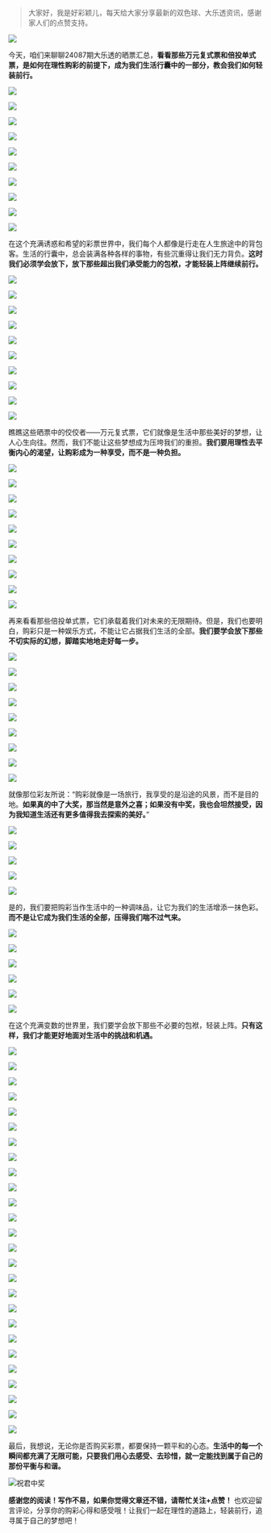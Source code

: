 
> 大家好，我是好彩颖儿，每天给大家分享最新的双色球、大乐透资讯，感谢家人们的点赞支持。

![](https://cdn.jsdelivr.net/gh/wangwenjie1314/PicCDN/2024-7-12/1720763627240-image.png)


今天，咱们来聊聊24087期大乐透的晒票汇总，**看看那些万元复式票和倍投单式票，是如何在理性购彩的前提下，成为我们生活行囊中的一部分，教会我们如何轻装前行。**


![](https://cdn.jsdelivr.net/gh/wangwenjie1314/PicCDN/2024-7-29/1722244389466-image.png)

![](https://cdn.jsdelivr.net/gh/wangwenjie1314/PicCDN/2024-7-29/1722244383197-image.png)

![](https://cdn.jsdelivr.net/gh/wangwenjie1314/PicCDN/2024-7-29/1722244369052-image.png)

![](https://cdn.jsdelivr.net/gh/wangwenjie1314/PicCDN/2024-7-29/1722244362344-image.png)

![](https://cdn.jsdelivr.net/gh/wangwenjie1314/PicCDN/2024-7-29/1722244355518-image.png)

![](https://cdn.jsdelivr.net/gh/wangwenjie1314/PicCDN/2024-7-29/1722244348827-image.png)

![](https://cdn.jsdelivr.net/gh/wangwenjie1314/PicCDN/2024-7-29/1722244342064-image.png)

![](https://cdn.jsdelivr.net/gh/wangwenjie1314/PicCDN/2024-7-29/1722244428141-image.png)

![](https://cdn.jsdelivr.net/gh/wangwenjie1314/PicCDN/2024-7-29/1722244418542-image.png)

![](https://cdn.jsdelivr.net/gh/wangwenjie1314/PicCDN/2024-7-29/1722244408922-image.png)


在这个充满诱惑和希望的彩票世界中，我们每个人都像是行走在人生旅途中的背包客。生活的行囊中，总会装满各种各样的事物，有些沉重得让我们无力背负。**这时我们必须学会放下，放下那些超出我们承受能力的包袱，才能轻装上阵继续前行。**


![](https://cdn.jsdelivr.net/gh/wangwenjie1314/PicCDN/2024-7-29/1722244515719-image.png)

![](https://cdn.jsdelivr.net/gh/wangwenjie1314/PicCDN/2024-7-29/1722244505223-image.png)

![](https://cdn.jsdelivr.net/gh/wangwenjie1314/PicCDN/2024-7-29/1722244498676-image.png)

![](https://cdn.jsdelivr.net/gh/wangwenjie1314/PicCDN/2024-7-29/1722244487131-image.png)

![](https://cdn.jsdelivr.net/gh/wangwenjie1314/PicCDN/2024-7-29/1722244472488-image.png)

![](https://cdn.jsdelivr.net/gh/wangwenjie1314/PicCDN/2024-7-29/1722244465962-image.png)

![](https://cdn.jsdelivr.net/gh/wangwenjie1314/PicCDN/2024-7-29/1722244456363-image.png)

![](https://cdn.jsdelivr.net/gh/wangwenjie1314/PicCDN/2024-7-29/1722244450234-image.png)

![](https://cdn.jsdelivr.net/gh/wangwenjie1314/PicCDN/2024-7-29/1722244444561-image.png)

![](https://cdn.jsdelivr.net/gh/wangwenjie1314/PicCDN/2024-7-29/1722244435225-image.png)


瞧瞧这些晒票中的佼佼者——万元复式票，它们就像是生活中那些美好的梦想，让人心生向往。然而，我们不能让这些梦想成为压垮我们的重担。**我们要用理性去平衡内心的渴望，让购彩成为一种享受，而不是一种负担。**


![](https://cdn.jsdelivr.net/gh/wangwenjie1314/PicCDN/2024-7-29/1722244596685-image.png)

![](https://cdn.jsdelivr.net/gh/wangwenjie1314/PicCDN/2024-7-29/1722244586752-image.png)

![](https://cdn.jsdelivr.net/gh/wangwenjie1314/PicCDN/2024-7-29/1722244581244-image.png)

![](https://cdn.jsdelivr.net/gh/wangwenjie1314/PicCDN/2024-7-29/1722244575432-image.png)

![](https://cdn.jsdelivr.net/gh/wangwenjie1314/PicCDN/2024-7-29/1722244568929-image.png)

![](https://cdn.jsdelivr.net/gh/wangwenjie1314/PicCDN/2024-7-29/1722244563900-image.png)

![](https://cdn.jsdelivr.net/gh/wangwenjie1314/PicCDN/2024-7-29/1722244557489-image.png)

![](https://cdn.jsdelivr.net/gh/wangwenjie1314/PicCDN/2024-7-29/1722244552271-image.png)

![](https://cdn.jsdelivr.net/gh/wangwenjie1314/PicCDN/2024-7-29/1722244541882-image.png)

![](https://cdn.jsdelivr.net/gh/wangwenjie1314/PicCDN/2024-7-29/1722244528991-image.png)


再来看看那些倍投单式票，它们承载着我们对未来的无限期待。但是，我们也要明白，购彩只是一种娱乐方式，不能让它占据我们生活的全部。**我们要学会放下那些不切实际的幻想，脚踏实地地走好每一步。**


![](https://cdn.jsdelivr.net/gh/wangwenjie1314/PicCDN/2024-7-29/1722244664731-image.png)

![](https://cdn.jsdelivr.net/gh/wangwenjie1314/PicCDN/2024-7-29/1722244657129-image.png)

![](https://cdn.jsdelivr.net/gh/wangwenjie1314/PicCDN/2024-7-29/1722244652233-image.png)

![](https://cdn.jsdelivr.net/gh/wangwenjie1314/PicCDN/2024-7-29/1722244647469-image.png)

![](https://cdn.jsdelivr.net/gh/wangwenjie1314/PicCDN/2024-7-29/1722244641973-image.png)

![](https://cdn.jsdelivr.net/gh/wangwenjie1314/PicCDN/2024-7-29/1722244636029-image.png)

![](https://cdn.jsdelivr.net/gh/wangwenjie1314/PicCDN/2024-7-29/1722244626803-image.png)

![](https://cdn.jsdelivr.net/gh/wangwenjie1314/PicCDN/2024-7-29/1722244620478-image.png)

![](https://cdn.jsdelivr.net/gh/wangwenjie1314/PicCDN/2024-7-29/1722244612944-image.png)


就像那位彩友所说：“购彩就像是一场旅行，我享受的是沿途的风景，而不是目的地。**如果真的中了大奖，那当然是意外之喜；如果没有中奖，我也会坦然接受，因为我知道生活还有更多值得我去探索的美好。**”


![](https://cdn.jsdelivr.net/gh/wangwenjie1314/PicCDN/2024-7-29/1722244710217-image.png)

![](https://cdn.jsdelivr.net/gh/wangwenjie1314/PicCDN/2024-7-29/1722244695645-image.png)

![](https://cdn.jsdelivr.net/gh/wangwenjie1314/PicCDN/2024-7-29/1722244687130-image.png)

![](https://cdn.jsdelivr.net/gh/wangwenjie1314/PicCDN/2024-7-29/1722244680005-image.png)

![](https://cdn.jsdelivr.net/gh/wangwenjie1314/PicCDN/2024-7-29/1722244673305-image.png)


是的，我们要把购彩当作生活中的一种调味品，让它为我们的生活增添一抹色彩。**而不是让它成为我们生活的全部，压得我们喘不过气来。**


![](https://cdn.jsdelivr.net/gh/wangwenjie1314/PicCDN/2024-7-29/1722244751040-image.png)

![](https://cdn.jsdelivr.net/gh/wangwenjie1314/PicCDN/2024-7-29/1722244738648-image.png)

![](https://cdn.jsdelivr.net/gh/wangwenjie1314/PicCDN/2024-7-29/1722244733608-image.png)

![](https://cdn.jsdelivr.net/gh/wangwenjie1314/PicCDN/2024-7-29/1722244719048-image.png)


![](https://cdn.jsdelivr.net/gh/wangwenjie1314/PicCDN/2024-7-29/1722244772191-image.png)

![](https://cdn.jsdelivr.net/gh/wangwenjie1314/PicCDN/2024-7-29/1722244765387-image.png)



在这个充满变数的世界里，我们要学会放下那些不必要的包袱，轻装上阵。**只有这样，我们才能更好地面对生活中的挑战和机遇。**


![](https://cdn.jsdelivr.net/gh/wangwenjie1314/PicCDN/2024-7-29/1722245076850-image.png)

![](https://cdn.jsdelivr.net/gh/wangwenjie1314/PicCDN/2024-7-29/1722245058006-image.png)

![](https://cdn.jsdelivr.net/gh/wangwenjie1314/PicCDN/2024-7-29/1722245051391-image.png)

![](https://cdn.jsdelivr.net/gh/wangwenjie1314/PicCDN/2024-7-29/1722245028336-image.png)

![](https://cdn.jsdelivr.net/gh/wangwenjie1314/PicCDN/2024-7-29/1722245022295-image.png)

![](https://cdn.jsdelivr.net/gh/wangwenjie1314/PicCDN/2024-7-29/1722245016511-image.png)

![](https://cdn.jsdelivr.net/gh/wangwenjie1314/PicCDN/2024-7-29/1722245004269-image.png)

![](https://cdn.jsdelivr.net/gh/wangwenjie1314/PicCDN/2024-7-29/1722244989405-image.png)

![](https://cdn.jsdelivr.net/gh/wangwenjie1314/PicCDN/2024-7-29/1722244956074-image.png)

![](https://cdn.jsdelivr.net/gh/wangwenjie1314/PicCDN/2024-7-29/1722244938666-image.png)

![](https://cdn.jsdelivr.net/gh/wangwenjie1314/PicCDN/2024-7-29/1722244917775-image.png)

![](https://cdn.jsdelivr.net/gh/wangwenjie1314/PicCDN/2024-7-29/1722244909390-image.png)

![](https://cdn.jsdelivr.net/gh/wangwenjie1314/PicCDN/2024-7-29/1722244904105-image.png)

![](https://cdn.jsdelivr.net/gh/wangwenjie1314/PicCDN/2024-7-29/1722244893096-image.png)

![](https://cdn.jsdelivr.net/gh/wangwenjie1314/PicCDN/2024-7-29/1722244881272-image.png)

![](https://cdn.jsdelivr.net/gh/wangwenjie1314/PicCDN/2024-7-29/1722244875761-image.png)

![](https://cdn.jsdelivr.net/gh/wangwenjie1314/PicCDN/2024-7-29/1722244864029-image.png)

![](https://cdn.jsdelivr.net/gh/wangwenjie1314/PicCDN/2024-7-29/1722244856211-image.png)

![](https://cdn.jsdelivr.net/gh/wangwenjie1314/PicCDN/2024-7-29/1722244837270-image.png)

![](https://cdn.jsdelivr.net/gh/wangwenjie1314/PicCDN/2024-7-29/1722244831077-image.png)

![](https://cdn.jsdelivr.net/gh/wangwenjie1314/PicCDN/2024-7-29/1722244825846-image.png)

![](https://cdn.jsdelivr.net/gh/wangwenjie1314/PicCDN/2024-7-29/1722244819064-image.png)

![](https://cdn.jsdelivr.net/gh/wangwenjie1314/PicCDN/2024-7-29/1722244812797-image.png)

![](https://cdn.jsdelivr.net/gh/wangwenjie1314/PicCDN/2024-7-29/1722244793366-image.png)

![](https://cdn.jsdelivr.net/gh/wangwenjie1314/PicCDN/2024-7-29/1722244780120-image.png)

![](https://cdn.jsdelivr.net/gh/wangwenjie1314/PicCDN/2024-7-29/1722236890043-image.png)


最后，我想说，无论你是否购买彩票，都要保持一颗平和的心态。**生活中的每一个瞬间都充满了无限可能，只要我们用心去感受、去珍惜，就一定能找到属于自己的那份平衡与和谐。**


![祝君中奖](https://cdn.jsdelivr.net/gh/wangwenjie1314/PicCDN/2024-7-13/1720849046658-image.png)



**感谢您的阅读！写作不易，如果你觉得文章还不错，请帮忙关注+点赞！** 也欢迎留言评论，分享你的购彩心得和感受哦！让我们一起在理性的道路上，轻装前行，追寻属于自己的梦想吧！
